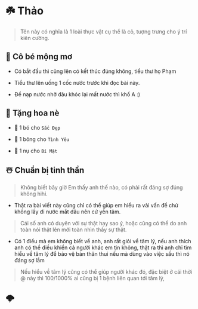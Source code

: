 # ☘️ Thảo

> Tên này có nghĩa là 1 loài thực vật cụ thể là cỏ, tượng trưng cho ý trí kiên cường.

## 💭 Cô bé mộng mơ

+ Có bắt đầu thì cũng lên có kết thúc đúng không, tiểu thư họ Phạm

+ Tiểu thư lên uống 1 cốc nước trước khi đọc bài này.

+ Để nạp nước nhỡ đâu khóc lại mất nước thì khổ A :)

## 🌻 Tặng hoa nè

+ 💐 1 bó cho `Sắc Đẹp`

+ 🌹 1 bông cho `Tình Yêu`

+ 🌷 1 nụ cho `Bí Mật`

## ☃️ Chuẩn bị tinh thần

> Không biết bây giờ Em thấy anh thế nào, có phải rất đáng sợ đúng không hihi.

- Thật ra bài viết này cũng chỉ có thể giúp em hiểu ra vài vấn đề chứ không lấy đi nước mắt đâu nên cứ yên tâm.

> Cái số anh có duyên với sự thật hay sao ý, hoặc cũng có thể do anh toàn nói thật lên mới toàn nhìn thấy sự thật.

- Có 1 điều mà em không biết về anh, anh rất giỏi về tâm lý, nếu anh thích anh có thể điều khiển cả người khác em tin không, thật ra thì anh chỉ tìm hiểu về tâm lý để bảo vệ bản thân thui nếu mà dùng vào việc sấu thì nó đáng sợ lắm

> Nếu hiểu về tâm lý cũng có thể giúp người khác đó, đặc biệt ở cái thời @ này thì 100/1000% ai cũng bị 1 bệnh liên quan tới tâm lý,

## 🌩️ 




